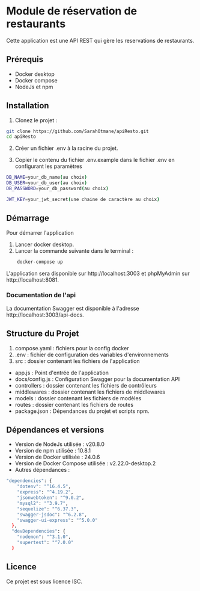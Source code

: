 # Module de réservation de restaurants
Cette application est une API REST qui gère les reservations de restaurants.

## Prérequis
- Docker desktop
- Docker compose
- NodeJs et npm

## Installation
1. Clonez le projet : 
```bash 
git clone https://github.com/SarahOtmane/apiResto.git
cd apiResto
```

2. Créer un fichier .env à la racine du projet.

3. Copier le contenu du fichier .env.example dans le fichier .env en configurant les paramètres
```bash 
DB_NAME=your_db_name(au choix)
DB_USER=your_db_user(au choix)
DB_PASSWORD=your_db_password(au choix)

JWT_KEY=your_jwt_secret(une chaine de caractère au choix)
```

## Démarrage
Pour démarrer l'application 
1. Lancer docker desktop.
2. Lancer la commande suivante dans le terminal :
```bash
    docker-compose up
```
L'application sera disponible sur http://localhost:3003 et phpMyAdmin sur http://localhost:8081.

### Documentation de l'api
La documentation Swagger est disponible à l'adresse http://localhost:3003/api-docs.

## Structure du Projet
1. compose.yaml : fichiers pour la config docker
2. .env : fichier de configuration des variables d'environnements
3. src : dossier contenant les fichiers de l'application
- app.js : Point d'entrée de l'application
- docs/config.js : Configuration Swagger pour la documentation API
- controllers : dossier contenant les fichiers de contrôleurs
- middlewares : dossier contenant les fichiers de middlewares
- models : dossier contenant les fichiers de modèles
- routes : dossier contenant les fichiers de routes
- package.json : Dépendances du projet et scripts npm.

## Dépendances et versions
- Version de NodeJs utilisée : v20.8.0
- Version de npm utilisée : 10.8.1
- Version de Docker utilisée : 24.0.6
- Version de Docker Compose utilisée : v2.22.0-desktop.2
- Autres dépendances : 
```bash 
"dependencies": {
    "dotenv": "^16.4.5",
    "express": "^4.19.2",
    "jsonwebtoken": "^9.0.2",
    "mysql2": "^3.9.7",
    "sequelize": "^6.37.3",
    "swagger-jsdoc": "^6.2.8",
    "swagger-ui-express": "^5.0.0"
  },
  "devDependencies": {
    "nodemon": "^3.1.0",
    "supertest": "^7.0.0"
  }
```

## Licence
Ce projet est sous licence ISC.




